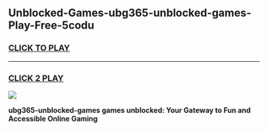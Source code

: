 
## Unblocked-Games-ubg365-unblocked-games-Play-Free-5codu
<h3>
<a href="https://premium76.site?title=ubg365-unblocked-games&ref=23A">CLICK TO PLAY</a></h3>
<hr>

<h3>
<a href="https://premium76.site?title=ubg365-unblocked-games&ref=23A">CLICK 2 PLAY</a>
  
</h3>

<a href="https://premium76.site?title=ubg365-unblocked-games&ref=23A"><img src="https://clearcache.store/games.png"></a>


**ubg365-unblocked-games games unblocked: Your Gateway to Fun and Accessible Online Gaming**
